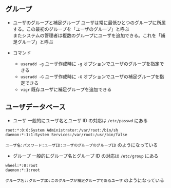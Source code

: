 ## グループ

- ユーザのグループと補足グループ
ユーザは常に最低ひとつのグループに所属する。この最初のグループを「ユーザのグループ」と呼ぶ  
またシステムの管理者は複数のグループにユーザを追加できる。これを「補足グループ」と呼ぶ

- コマンド
  - `useradd -g` ユーザ作成時に `-g` オプションでユーザのグループを指定できる
  - `useradd -G` ユーザ作成時に `-G` オプションでユーザの補足グループを指定できる
  - `vigr` 既存ユーザに補足グループを追加できる

## ユーザデータベース

- ユーザ
一般的にユーザ名とユーザ ID の対応は `/etc/passwd` にある  

```
root:*:0:0:System Administrator:/var/root:/bin/sh
daemon:*:1:1:System Services:/var/root:/usr/bin/false
```

`ユーザ名:パスワード:ユーザID:ユーザのグループのグループID` のようになっている

- グループ
一般的にグループ名とグループ ID の対応は `/etc/group` にある

```
wheel:*:0:root
daemon:*:1:root
```

`グループ名::グループID:このグループが補足グループであるユーザ` のようになっている
